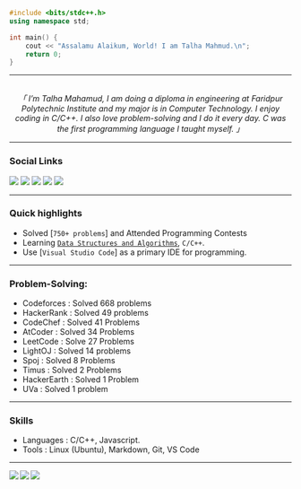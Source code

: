 ```cpp
#include <bits/stdc++.h>
using namespace std;

int main() {
    cout << "Assalamu Alaikum, World! I am Talha Mahmud.\n";
    return 0;
}
```

<hr/>

<p align="center">
                <br>
                <em>
                「 I’m Talha Mahamud, I am doing a diploma in engineering at Faridpur Polytechnic Institute and my major is in Computer Technology. I enjoy coding in C/C++. I also love problem-solving and I do it every day. C was the first programming language I taught myself.</b> 」
                </em>
                <br>
</p>

<hr/>

<!-- <img height="180" align="right" alt="Night Coding" src="./images/night-coding.gif/"/> -->

### Social Links

<div align="left">
<a href="mailto:mahmudtalha@gmail.com"><img src="https://img.shields.io/badge/-Gmail-EA4335?style=flat&logo=Gmail&logoColor=white"/></a>
<a href="https://linkedin.com/in/talha4t"><img src="https://img.shields.io/badge/-LinkedIn-0A64BF?style=flat&logo=Linkedin&logoColor=white"/></a>
<a target="_blank" href="https://facebook.com/talha4tofficial"><img src="https://img.shields.io/badge/-Facebook-0166E1?style=flat&logo=Facebook&logoColor=white"/></a>
<a target="_blank" href="https://codeforces.com/profile/talha4t"><img src="https://img.shields.io/badge/-Codeforces-808080?style=flat&logo=Codeforces&logoColor=white"/></a>
<a target="_blank" href="https://www.stopstalk.com/user/profile/talha"><img src="https://img.shields.io/badge/-Stopstalk-536DFE?style=flat&logo=StopStalk&logoColor=white"/></a>

</div>

<hr />

### Quick highlights

-   Solved [`750+ problems`] and Attended Programming Contests
-   Learning [`Data Structures and Algorithms`](https://github.com/talha4t/dsa), `C/C++`.
-   Use [`Visual Studio Code`] as a primary IDE for programming.

<hr />


### Problem-Solving:

-   Codeforces : Solved 668 problems
-   HackerRank : Solved 49 problems
-   CodeChef : Solved 41 Problems
-   AtCoder : Solved 34 Problems
-   LeetCode : Solve 27 Problems
-   LightOJ : Solved 14 problems
-   Spoj : Solved 8 Problems
-   Timus : Solved 2 Problems
-   HackerEarth : Solved 1 Problem
-   UVa : Solved 1 problem

<hr />

### Skills

-   Languages : C/C++, Javascript.
-   Tools : Linux (Ubuntu), Markdown, Git, VS Code

<hr />

<a href="https://github.com/talha4t">
  <img align="left" src="https://github-readme-stats-eight-theta.vercel.app/api?username=talha4t&theme=nord&show_icons=true&count_private=true&hide=contribs&line_height=30" />
  <img align="left" src="https://github-readme-streak-stats.herokuapp.com/?user=talha4t&show_icons=true&locale=en&layout=compact&theme=nord&line_height=30" />
</a>
<a href="https://github.com/talha4t">
  <img align="center" src="https://github-readme-stats-eight-theta.vercel.app/api/top-langs/?username=talha4t&theme=nord&langs_count=10&hide=css,jupyter%20notebook,ejs,scss" />
</a>

